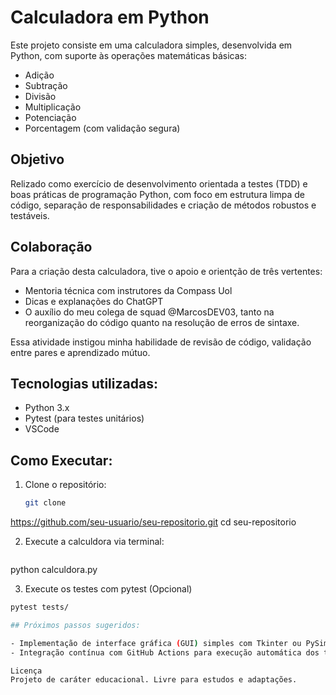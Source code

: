 # Calculadora em Python

Este projeto consiste  em uma calculadora simples, desenvolvida em Python, com suporte às operações matemáticas básicas:
- Adição
- Subtração
- Divisão
- Multiplicação
- Potenciação
- Porcentagem (com validação segura)

## Objetivo

Relizado como exercício de desenvolvimento orientada a testes (TDD) e boas práticas de programação Python, com foco em estrutura limpa de código, separação de responsabilidades e criação de métodos robustos e testáveis.

## Colaboração

Para a criação desta calculadora, tive o apoio e orientção de três vertentes: 
- Mentoria técnica com instrutores da Compass Uol
- Dicas e explanações do ChatGPT
- O auxílio do meu colega de squad @MarcosDEV03, tanto na reorganização do código quanto na resolução de erros de sintaxe.

Essa atividade instigou minha habilidade de revisão de código, validação entre pares e aprendizado mútuo.

## Tecnologias utilizadas:

- Python 3.x
- Pytest (para testes unitários)
- VSCode 

## Como Executar:

1. Clone o repositório:
   ```bash 
   git clone 
https://github.com/seu-usuario/seu-repositorio.git
   cd seu-repositorio   

2. Execute a calculdora via terminal:
   ```bash 
  python calculdora.py

3. Execute os testes com pytest (Opcional)
  ```bash 
  pytest tests/

## Próximos passos sugeridos:

- Implementação de interface gráfica (GUI) simples com Tkinter ou PySimpleGUI;
- Integração contínua com GitHub Actions para execução automática dos testes.

Licença
Projeto de caráter educacional. Livre para estudos e adaptações. 